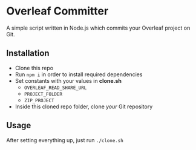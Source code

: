 # Overleaf Committer

A simple script written in Node.js which commits your Overleaf project on Git.

## Installation

- Clone this repo
- Run `npm i` in order to install required dependencies
- Set constants with your values in **clone.sh**
  - `OVERLEAF_READ_SHARE_URL`
  - `PROJECT_FOLDER`
  - `ZIP_PROJECT`
- Inside this cloned repo folder, clone *your* Git repository

## Usage

After setting everything up, just run `./clone.sh`
